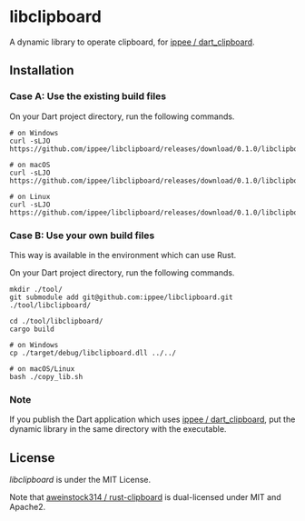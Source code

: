 # libclipboard

A dynamic library to operate clipboard, for [ippee / dart_clipboard](https://github.com/ippee/dart_clipboard).

## Installation

### Case A: Use the existing build files

On your Dart project directory, run the following commands.

```shell
# on Windows
curl -sLJO https://github.com/ippee/libclipboard/releases/download/0.1.0/libclipboard.dll

# on macOS
curl -sLJO https://github.com/ippee/libclipboard/releases/download/0.1.0/libclipboard.dylib

# on Linux
curl -sLJO https://github.com/ippee/libclipboard/releases/download/0.1.0/libclipboard.so
```

### Case B: Use your own build files

This way is available in the environment which can use Rust.

On your Dart project directory, run the following commands.

```shell
mkdir ./tool/
git submodule add git@github.com:ippee/libclipboard.git ./tool/libclipboard/

cd ./tool/libclipboard/
cargo build

# on Windows
cp ./target/debug/libclipboard.dll ../../

# on macOS/Linux
bash ./copy_lib.sh
```

### Note

If you publish the Dart application which uses [ippee / dart_clipboard](https://github.com/ippee/dart_clipboard), put the dynamic library in the same directory with the executable.

## License

_libclipboard_ is under the MIT License.

Note that [aweinstock314 / rust-clipboard](https://github.com/aweinstock314/rust-clipboard) is dual-licensed under MIT and Apache2.
